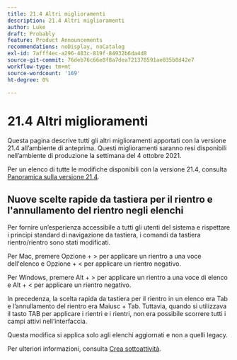 ```yaml
---
title: 21.4 Altri miglioramenti
description: 21.4 Altri miglioramenti
author: Luke
draft: Probably
feature: Product Announcements
recommendations: noDisplay, noCatalog
exl-id: 7afff4ec-a296-483c-819f-84932b6da4d8
source-git-commit: 76deb76c66e8f8a7dea721378591ae035b8d42e7
workflow-type: tm+mt
source-wordcount: '169'
ht-degree: 0%

---
```


# 21.4 Altri miglioramenti

Questa pagina descrive tutti gli altri miglioramenti apportati con la versione 21.4 all’ambiente di anteprima. Questi miglioramenti saranno resi disponibili nell’ambiente di produzione la settimana del 4 ottobre 2021.

Per un elenco di tutte le modifiche disponibili con la versione 21.4, consulta [Panoramica sulla versione 21.4](../../../product-announcements/product-releases/21.4-release-activity/21.4-release-overview.md).

## Nuove scelte rapide da tastiera per il rientro e l&#39;annullamento del rientro negli elenchi

Per fornire un’esperienza accessibile a tutti gli utenti del sistema e rispettare i principi standard di navigazione da tastiera, i comandi da tastiera rientro/rientro sono stati modificati.

Per Mac, premere Opzione + > per applicare un rientro a una voce dell&#39;elenco e Opzione + &lt; per applicare un rientro negativo.

Per Windows, premere Alt + > per applicare un rientro a una voce di elenco e Alt + &lt; per applicare un rientro negativo.

In precedenza, la scelta rapida da tastiera per il rientro in un elenco era Tab e l’annullamento del rientro era Maiusc + Tab. Tuttavia, quando si utilizzava il tasto TAB per applicare i rientri e i rientri, non era possibile scorrere tutti i campi attivi nell’interfaccia.

Questa modifica si applica solo agli elenchi aggiornati e non a quelli legacy.

Per ulteriori informazioni, consulta [Crea sottoattività](../../../manage-work/tasks/create-tasks/create-subtasks.md).
